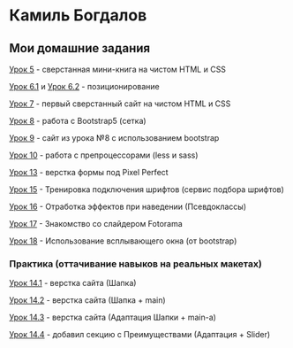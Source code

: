 

# Камиль Богдалов
## Мои домашние задания

[Урок 5](https://kamiligo.github.io/lesson_5/ "Мини-книга") - сверстанная мини-книга на чистом HTML и CSS

[Урок 6.1](https://kamiligo.github.io/lesson_6-1/ "Шапка сайта") и [Урок 6.2](kamiligo.github.io/lesson_6-2/ "Центрированный квадрат") - позиционирование

[Урок 7](https://kamiligo.github.io/lesson_7/ "Первый чистый сайт") - первый сверстанный сайт на чистом HTML и CSS

[Урок 8](https://kamiligo.github.io/lesson_8/ "Bootstrap") - работа с Bootstrap5 (сетка)

[Урок 9](https://kamiligo.github.io/lesson_9/ "Сайт с bootstrap") - сайт из урока №8 с использованием bootstrap

[Урок 10](https://kamiligo.github.io/lesson_10/ "less") - работа с препроцессорами (less и sass)

[Урок 13](https://kamiligo.github.io/lesson_13/ "Pixel Perfect") - верстка формы под Pixel Perfect

[Урок 15](https://kamiligo.github.io/lesson_15/ "Сервис по подбору шрифта") - Тренировка подключения шрифтов (сервис подбора шрифтов)

[Урок 16](https://kamiligo.github.io/lesson_16/ "Эффекты при наведении") - Отработка эффектов при наведении (Псевдоклассы)

[Урок 17](https://kamiligo.github.io/lesson_17/ "Слайдер для фотографий") - Знакомство со слайдером Fotorama

[Урок 18](https://kamiligo.github.io/lesson_18/ "Всплывающее окно") - Использование всплывающего окна (от bootstrap)

### Практика (оттачивание навыков на реальных макетах)

[Урок 14.1](https://kamiligo.github.io/lesson_14/ "Шапка будущего сайта") - верстка сайта (Шапка)

[Урок 14.2](https://kamiligo.github.io/lesson_14_p2/ "Главное содержимое будущего сайта") - верстка сайта (Шапка + main)

[Урок 14.3](https://kamiligo.github.io/lesson_14_p3/ "Адаптация главного содержания") - верстка сайта (Адаптация Шапки + main-a)

[Урок 14.4](https://kamiligo.github.io/lesson_14_p4/ "Блок с преимуществами") - добавил секцию с Преимуществами (Адаптация + Slider)
